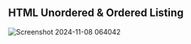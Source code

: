 ## HTML Unordered & Ordered Listing
![Screenshot 2024-11-08 064042](https://github.com/user-attachments/assets/6e8fbac9-a191-4f47-be8a-c3c02dfde508)
